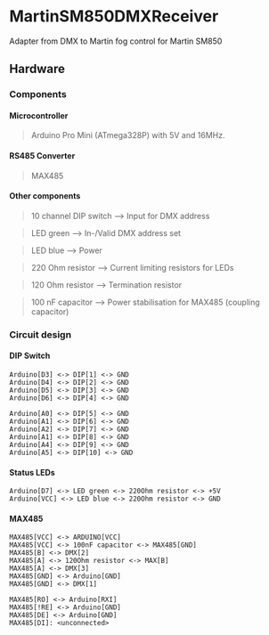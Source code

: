 # MartinSM850DMXReceiver
Adapter from DMX to Martin fog control for Martin SM850

## Hardware
### Components
#### Microcontroller
> Arduino Pro Mini (ATmega328P) with 5V and 16MHz.

#### RS485 Converter
> MAX485

#### Other components
> 10 channel DIP switch --> Input for DMX address

> LED green --> In-/Valid DMX address set

> LED blue --> Power

> 220 Ohm resistor --> Current limiting resistors for LEDs

> 120 Ohm resistor --> Termination resistor

> 100 nF capacitor --> Power stabilisation for MAX485 (coupling capacitor)

### Circuit design
#### DIP Switch
```
Arduino[D3] <-> DIP[1] <-> GND
Arduino[D4] <-> DIP[2] <-> GND
Arduino[D5] <-> DIP[3] <-> GND
Arduino[D6] <-> DIP[4] <-> GND
    
Arduino[A0] <-> DIP[5] <-> GND
Arduino[A1] <-> DIP[6] <-> GND
Arduino[A2] <-> DIP[7] <-> GND
Arduino[A1] <-> DIP[8] <-> GND
Arduino[A4] <-> DIP[9] <-> GND
Arduino[A5] <-> DIP[10] <-> GND
```
#### Status LEDs
```
Arduino[D7] <-> LED green <-> 220Ohm resistor <-> +5V
Arduino[VCC] <-> LED blue <-> 220Ohm resistor <-> GND
```

#### MAX485
```
MAX485[VCC] <-> ARDUINO[VCC]
MAX485[VCC] <-> 100nF capacitor <-> MAX485[GND]
MAX485[B] <-> DMX[2]
MAX485[A] <-> 120Ohm resistor <-> MAX[B]
MAX485[A] <-> DMX[3]
MAX485[GND] <-> Arduino[GND]
MAX485[GND] <-> DMX[1]

MAX485[RO] <-> Arduino[RXI]
MAX485[!RE] <-> Arduino[GND]
MAX485[DE] <-> Arduino[GND]
MAX485[DI]: <unconnected>
```